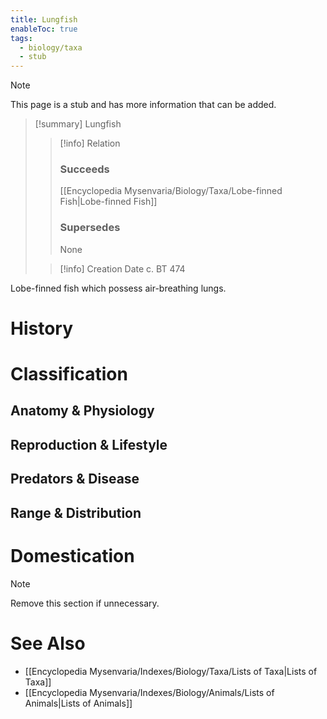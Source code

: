 ```yaml
---
title: Lungfish
enableToc: true
tags:
  - biology/taxa
  - stub
---
```


> [!note]
> This page is a stub and has more information that can be added.

> [!summary] Lungfish
> > [!info] Relation
> > ### Succeeds
> > [[Encyclopedia Mysenvaria/Biology/Taxa/Lobe-finned Fish|Lobe-finned Fish]]
> > ### Supersedes
> > None
>
> > [!info] Creation Date
> > c. BT 474

Lobe-finned fish which possess air-breathing lungs.
# History

# Classification
## Anatomy & Physiology

## Reproduction & Lifestyle

## Predators & Disease

## Range & Distribution

# Domestication

> [!note]
> Remove this section if unnecessary.
# See Also
- [[Encyclopedia Mysenvaria/Indexes/Biology/Taxa/Lists of Taxa|Lists of Taxa]]
- [[Encyclopedia Mysenvaria/Indexes/Biology/Animals/Lists of Animals|Lists of Animals]]